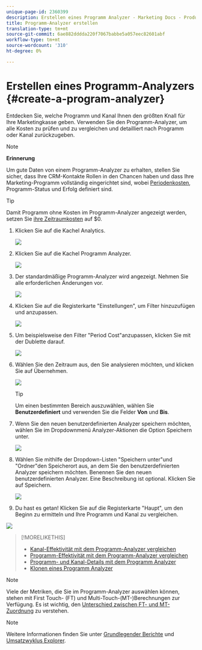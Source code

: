 ```yaml
---
unique-page-id: 2360399
description: Erstellen eines Programm Analyzer - Marketing Docs - Produktdokumentation
title: Programm-Analyzer erstellen
translation-type: tm+mt
source-git-commit: 6ae882dddda220f7067babbe5a057eec82601abf
workflow-type: tm+mt
source-wordcount: '310'
ht-degree: 0%

---
```



# Erstellen eines Programm-Analyzers {#create-a-program-analyzer}

Entdecken Sie, welche Programm und Kanal Ihnen den größten Knall für Ihre Marketingkasse geben. Verwenden Sie den Programm-Analyzer, um alle Kosten zu prüfen und zu vergleichen und detailliert nach Programm oder Kanal zurückzugeben.

>[!NOTE]
>
>**Erinnerung**
>
>Um gute Daten von einem Programm-Analyzer zu erhalten, stellen Sie sicher, dass Ihre CRM-Kontakte Rollen in den Chancen haben und dass Ihre Marketing-Programm vollständig eingerichtet sind, wobei [Periodenkosten](/help/marketo/product-docs/reporting/revenue-cycle-analytics/revenue-tools/define-period-costs.md), Programm-Status und Erfolg definiert sind.

>[!TIP]
>
>Damit Programm ohne Kosten im Programm-Analyzer angezeigt werden, setzen Sie [ihre Zeitraumkosten](/help/marketo/product-docs/reporting/revenue-cycle-analytics/revenue-tools/define-period-costs.md) auf $0.

1. Klicken Sie auf die Kachel Analytics.

   ![](assets/image2014-9-17-13-3a7-3a1.png)

1. Klicken Sie auf die Kachel Programm Analyzer.

   ![](assets/program-analyzer-icon-hand.png)

1. Der standardmäßige Programm-Analyzer wird angezeigt. Nehmen Sie alle erforderlichen Änderungen vor.

   ![](assets/image2016-10-31-15-3a3-3a9.png)

1. Klicken Sie auf die Registerkarte &quot;Einstellungen&quot;, um Filter hinzuzufügen und anzupassen.

   ![](assets/image2016-10-31-15-3a25-3a57.png)

1. Um beispielsweise den Filter &quot;Period Cost&quot;anzupassen, klicken Sie mit der Dublette darauf.

   ![](assets/image2016-10-31-15-3a33-3a2.png)

1. Wählen Sie den Zeitraum aus, den Sie analysieren möchten, und klicken Sie auf Übernehmen.

   ![](assets/image2016-10-31-15-3a30-3a32.png)

   >[!TIP]
   >
   >Um einen bestimmten Bereich auszuwählen, wählen Sie **Benutzerdefiniert** und verwenden Sie die Felder **Von** und **Bis**.

1. Wenn Sie den neuen benutzerdefinierten Analyzer speichern möchten, wählen Sie im Dropdownmenü Analyzer-Aktionen die Option Speichern unter.

   ![](assets/image2016-10-31-15-3a5-3a8.png)

1. Wählen Sie mithilfe der Dropdown-Listen &quot;Speichern unter&quot;und &quot;Ordner&quot;den Speicherort aus, an dem Sie den benutzerdefinierten Analyzer speichern möchten. Benennen Sie den neuen benutzerdefinierten Analyzer. Eine Beschreibung ist optional. Klicken Sie auf Speichern.

   ![](assets/image2016-10-31-15-3a7-3a19.png)

1. Du hast es getan! Klicken Sie auf die Registerkarte &quot;Haupt&quot;, um den Beginn zu ermitteln und Ihre Programm und Kanal zu vergleichen.

![](assets/november-custom-report.png)

>[!MORELIKETHIS]
>
>* [Kanal-Effektivität mit dem Programm-Analyzer vergleichen](compare-channel-effectiveness-with-the-program-analyzer.md)
>* [Programm-Effektivität mit dem Programm-Analyzer vergleichen](compare-program-effectiveness-with-the-program-analyzer.md)
>* [Programm- und Kanal-Details mit dem Programm Analyzer](explore-program-and-channel-details-with-the-program-analyzer.md)
>* [Klonen eines Programm Analyzer](clone-a-program-analyzer.md)


>[!NOTE]
>
>Viele der Metriken, die Sie im Programm-Analyzer auswählen können, stehen mit First Touch- (FT) und Multi-Touch-(MT-)Berechnungen zur Verfügung. Es ist wichtig, den [Unterschied zwischen FT- und MT-Zuordnung](/help/marketo/product-docs/reporting/revenue-cycle-analytics/revenue-tools/attribution/understanding-attribution.md) zu verstehen.

>[!NOTE]
>
>Weitere Informationen finden Sie unter [Grundlegender Berichte](https://docs.marketo.com/display/docs/basic+reporting) und [Umsatzwyklus Explorer](https://docs.marketo.com/display/docs/revenue+cycle+analytics).
